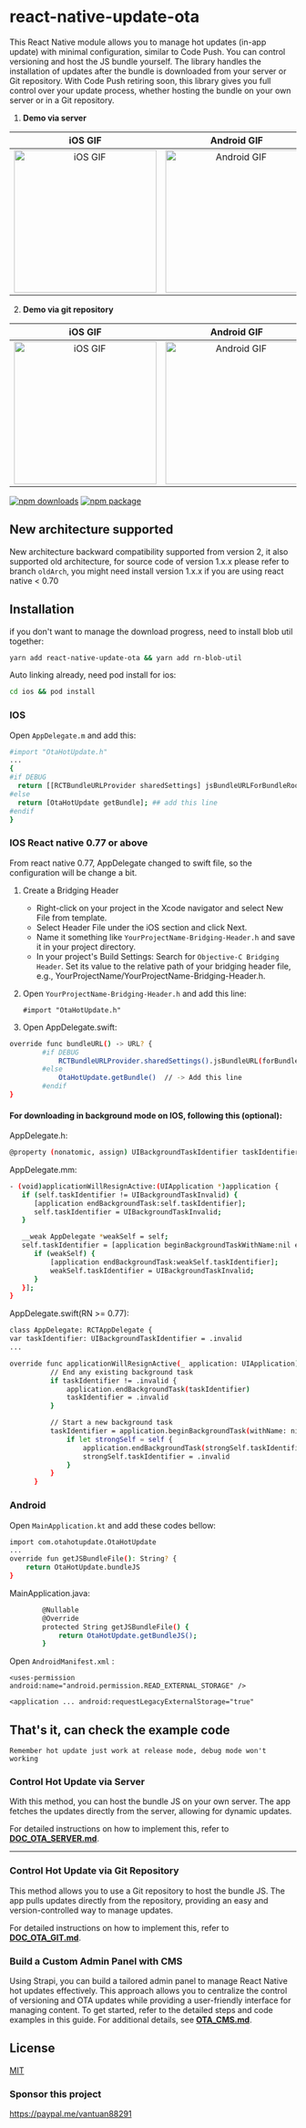 # react-native-update-ota


This React Native module allows you to manage hot updates (in-app update) with minimal configuration, similar to Code Push. You can control versioning and host the JS bundle yourself. The library handles the installation of updates after the bundle is downloaded from your server or Git repository. With Code Push retiring soon, this library gives you full control over your update process, whether hosting the bundle on your own server or in a Git repository.


1. **Demo via server**

iOS GIF             | Android GIF
:-------------------------:|:-------------------------:
<img src="./ioshotupdate.gif" title="iOS GIF" width="250"> | <img src="./androidhotupdate.gif" title="Android GIF" width="250">

2. **Demo via git repository**

iOS GIF             | Android GIF
:-------------------------:|:-------------------------:
<img src="./iosgit.gif" title="iOS GIF" width="250"> | <img src="./androidgithotupdate.gif" title="Android GIF" width="250">

[![npm downloads](https://img.shields.io/npm/dw/react-native-update-ota)](https://img.shields.io/npm/dw/react-native-update-ota)
[![npm package](https://img.shields.io/npm/v/react-native-update-ota?color=red)](https://img.shields.io/npm/v/react-native-update-ota?color=red)

## New architecture supported

New architecture backward compatibility supported from version 2, it also supported old architecture, for source code of version 1.x.x please refer to branch `oldArch`, you might need install version 1.x.x if you are using react native < 0.70

## Installation

if you don't want to manage the download progress, need to install blob util together:

```bash
yarn add react-native-update-ota && yarn add rn-blob-util
```
Auto linking already, need pod install for ios:
```bash
cd ios && pod install
```

### IOS
Open `AppDelegate.m` and add this:

```bash
#import "OtaHotUpdate.h"
...
{
#if DEBUG
  return [[RCTBundleURLProvider sharedSettings] jsBundleURLForBundleRoot:@"index"];
#else
  return [OtaHotUpdate getBundle]; ## add this line
#endif
}
```
### IOS React native 0.77 or above

From react native 0.77, AppDelegate changed to swift file, so the configuration will be change a bit.

1. Create a Bridging Header
   - Right-click on your project in the Xcode navigator and select New File from template.
   - Select Header File under the iOS section and click Next.
   - Name it something like `YourProjectName-Bridging-Header.h` and save it in your project directory.
   - In your project's Build Settings: Search for `Objective-C Bridging Header`.
   Set its value to the relative path of your bridging header file, e.g., YourProjectName/YourProjectName-Bridging-Header.h.
2. Open `YourProjectName-Bridging-Header.h` and add this line:

   `#import "OtaHotUpdate.h"`
3. Open AppDelegate.swift:

```bash
override func bundleURL() -> URL? {
        #if DEBUG
            RCTBundleURLProvider.sharedSettings().jsBundleURL(forBundleRoot: "index")
        #else
            OtaHotUpdate.getBundle()  // -> Add this line
        #endif
}
```

#### For downloading in background mode on IOS, following this (optional):

AppDelegate.h:
```bash
@property (nonatomic, assign) UIBackgroundTaskIdentifier taskIdentifier;
```
AppDelegate.mm:

```bash
- (void)applicationWillResignActive:(UIApplication *)application {
   if (self.taskIdentifier != UIBackgroundTaskInvalid) {
      [application endBackgroundTask:self.taskIdentifier];
      self.taskIdentifier = UIBackgroundTaskInvalid;
   }

   __weak AppDelegate *weakSelf = self;
   self.taskIdentifier = [application beginBackgroundTaskWithName:nil expirationHandler:^{
      if (weakSelf) {
          [application endBackgroundTask:weakSelf.taskIdentifier];
          weakSelf.taskIdentifier = UIBackgroundTaskInvalid;
      }
   }];
}
```

AppDelegate.swift(RN >= 0.77):

```bash
class AppDelegate: RCTAppDelegate {
var taskIdentifier: UIBackgroundTaskIdentifier = .invalid
...
```
```bash
override func applicationWillResignActive(_ application: UIApplication) {
          // End any existing background task
          if taskIdentifier != .invalid {
              application.endBackgroundTask(taskIdentifier)
              taskIdentifier = .invalid
          }

          // Start a new background task
          taskIdentifier = application.beginBackgroundTask(withName: nil) { [weak self] in
              if let strongSelf = self {
                  application.endBackgroundTask(strongSelf.taskIdentifier)
                  strongSelf.taskIdentifier = .invalid
              }
          }
      }

```


### Android
Open `MainApplication.kt` and add these codes bellow:
```bash
import com.otahotupdate.OtaHotUpdate
...
override fun getJSBundleFile(): String? {
    return OtaHotUpdate.bundleJS
}

```

MainApplication.java:
```bash
		@Nullable
		@Override
		protected String getJSBundleFile() {
			return OtaHotUpdate.getBundleJS();
		}
```
Open `AndroidManifest.xml` :

`<uses-permission android:name="android.permission.READ_EXTERNAL_STORAGE" />`

`<application
...
android:requestLegacyExternalStorage="true"
`

## That's it, can check the example code
`Remember hot update just work at release mode, debug mode won't working`


### Control Hot Update via Server
With this method, you can host the bundle JS on your own server. The app fetches the updates directly from the server, allowing for dynamic updates.

For detailed instructions on how to implement this, refer to [**DOC_OTA_SERVER.md**](DOC_OTA_SERVER.md).

---

### Control Hot Update via Git Repository
This method allows you to use a Git repository to host the bundle JS. The app pulls updates directly from the repository, providing an easy and version-controlled way to manage updates.

For detailed instructions on how to implement this, refer to [**DOC_OTA_GIT.md**](DOC_OTA_GIT.md).


### Build a Custom Admin Panel with CMS
Using Strapi, you can build a tailored admin panel to manage React Native hot updates effectively. This approach allows you to centralize the control of versioning and OTA updates while providing a user-friendly interface for managing content. To get started, refer to the detailed steps and code examples in this guide. For additional details, see [**OTA_CMS.md**](OTA_CMS.md).


## License

[MIT](LICENSE)


### Sponsor this project
https://paypal.me/vantuan88291
